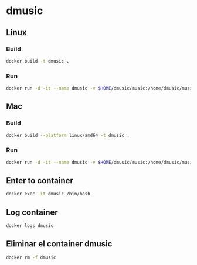 # dmusic
## Linux
### Build
```bash
docker build -t dmusic .
```

### Run
```bash
docker run -d -it --name dmusic -v $HOME/dmusic/music:/home/dmusic/music -v $HOME/dmusic/download.music:/home/dmusic/download.music dmusic
```

## Mac
### Build
```bash
docker build --platform linux/amd64 -t dmusic .
```

### Run
```bash
docker run -d -it --name dmusic -v $HOME/dmusic/music:/home/dmusic/music -v $HOME/dmusic/download.music:/home/dmusic/download.music --platform linux/amd64 dmusic
```

## Enter to container
```bash
docker exec -it dmusic /bin/bash
```

## Log container
```bash
docker logs dmusic
```

## Eliminar el container dmusic
```bash
docker rm -f dmusic
```